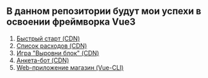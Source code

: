 <h2> В данном репозитории будут мои успехи в освоении фреймворка Vue3 </h2>
<ol> 
  <li><a href="https://markgrig.github.io/myVue/pract/CDN/0-list-quickStart/index.html"> Быстрый старт (CDN) </a> </li>
  <li> <a href="https://markgrig.github.io/myVue/pract/CDN/2-listOfExpenses-validation/index.html"> Список расходов (CDN) </a> </li>
  <li> <a href="https://markgrig.github.io/myVue/pract/CDN/3-sizing%20block-computed/index.html"> Игра "Выровни блок" (CDN) </a></li>
  <li> <a href="https://markgrig.github.io/myVue/pract/CDN/4-botQuestionnaire-watch/index.html"> Анкета-бот (CDN)  </a></li>
  <li> <a href="https://shopingmarkgrig.web.app/"> Web-приложение магазин (Vue-CLI)  </a></li>
</ol>
